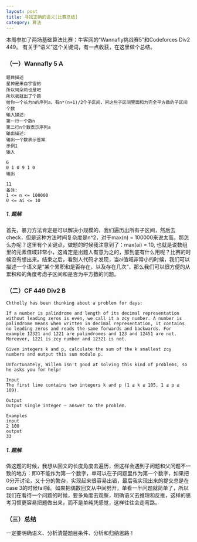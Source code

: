 ```yaml
---
layout: post
title: 寻找正确的语义[比赛总结] 
category: 算法
---
```


本周参加了两场基础算法比赛：牛客网的“Wannafly挑战赛5”和Codeforces Div2 449。
有关于“语义”这个关键词，有一点收获，在这里做个总结。

### （一）Wannafly 5 A

```
题目描述
星神是来自宇宙的
所以珂朵莉也是吧
所以我就出了个题
给你一个长为n的序列a，有n*(n+1)/2个子区间，问这些子区间里面和为完全平方数的子区间个数
输入描述:
第一行一个数n
第二行n个数表示序列a
输出描述:
输出一个数表示答案
示例1
输入

6
0 1 0 9 1 0
输出

11
备注:
1 <= n <= 100000
0 <= ai <= 10
```

##### 1. 题解
首先，暴力方法肯定是可以解决小规模的，我们遍历出所有子区间，然后去check，但是这种方法时间复杂度是n^2，对于max(n) = 100000来说太高。那怎么办呢？这里有个关键点，做题的时候我注意到了：max(ai) = 10, 也就是说数组里的元素值域非常小，这肯定是出题人有意为之的，那到底有什么用呢？比赛的时候没有想出来。结束之后，看别人代码才发现，当ai值域非常小的时候，我们可以描述一个语义是“某个累积和是否存在，以及存在几次”，那么我们可以很方便的从累积和的角度考虑子区间和是否为平方数的问题。

### （二）CF 449 Div2 B

```
Chtholly has been thinking about a problem for days:

If a number is palindrome and length of its decimal representation without leading zeros is even, we call it a zcy number. A number is palindrome means when written in decimal representation, it contains no leading zeros and reads the same forwards and backwards. For example 12321 and 1221 are palindromes and 123 and 12451 are not. Moreover, 1221 is zcy number and 12321 is not.

Given integers k and p, calculate the sum of the k smallest zcy numbers and output this sum modulo p.

Unfortunately, Willem isn't good at solving this kind of problems, so he asks you for help!

Input
The first line contains two integers k and p (1 ≤ k ≤ 105, 1 ≤ p ≤ 109).

Output
Output single integer — answer to the problem.

Examples
input
2 100
output
33
```

##### 1. 题解
做这题的时候，我想从回文的长度角度去遍历，但这样会遇到子问题和父问题不一致的地方：即0不能作为第一个数字，单可以在子问题里作为第一个数字，如果把0分开讨论，又十分的繁杂，实现起来很容易出错，最后我实现出来的提交总是在case 3的时候fail掉。如果把偶数回文从中间劈开，单看一半问题就简单了，所以我们在看待一个问题的时候，要多角度去观察，明确语义去推理和反推，这样的思考习惯更容易把题做出来，而不是单纯凭感觉，这样往往会走弯路。

### （三）总结
一定要明确语义、分析清楚题目条件、分析和归纳思路！
